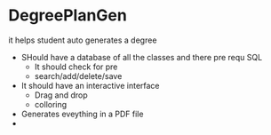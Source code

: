 # DegreePlanGen
it helps student auto generates a degree 

* SHould have a database of all the classes and there pre requ SQL
  * It should check for pre 
  * search/add/delete/save 
* It should have an interactive interface 
  * Drag and drop
  * colloring 
* Generates eveything in a PDF file 
* 
